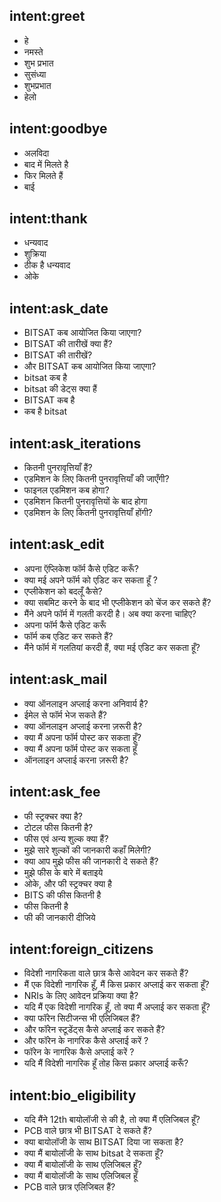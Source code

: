 ## intent:greet
- हे
- नमस्ते
- शुभ प्रभात
- सुसंध्या
- शुभप्रभात
- हेलो

## intent:goodbye
- अलविदा
- बाद में मिलते है
- फिर मिलते हैं
- बाई

## intent:thank
- धन्यवाद
- शुक्रिया
- ठीक है धन्यवाद
- ओके

## intent:ask_date
- BITSAT कब आयोजित किया जाएगा?
- BITSAT की तारीखें क्या हैं?
- BITSAT की तारीखें?
- और BITSAT कब आयोजित किया जाएगा?
- bitsat कब है
- bitsat की डेट्स क्या हैं
- BITSAT कब है
- कब है bitsat

## intent:ask_iterations
- कितनी पुनरावृत्तियाँ हैं?
- एडमिशन के लिए कितनी पुनरावृत्तियाँ की जाएँगी?
- फाइनल एडमिशन कब होगा?
- एडमिशन कितनी पुनरावृत्तियों के बाद होगा
- एडमिशन के लिए कितनी पुनरावृत्तियाँ होंगी?

## intent:ask_edit
- अपना ऍप्लिकेश फॉर्म कैसे एडिट करूँ?
- क्या मई अपने फॉर्म को एडिट कर सकता हूँ ?
- एप्लीकेशन को बदलूँ कैसे?
- क्या सबमिट करने के बाद भी एप्लीकेशन को चेंज कर सकते हैं?
- मैंने अपने फॉर्म में गलती करदी है। अब क्या करना चाहिए?
- अपना फॉर्म कैसे एडिट करूँ
- फॉर्म कब एडिट कर सकते हैं?
- मैंने फॉर्म में गलतियां करदी हैं, क्या मई एडिट कर सकता हूँ?

## intent:ask_mail
- क्या ऑनलाइन अप्लाई करना अनिवार्य है?
- ईमेल से फॉर्म भेज सकते हैं?
- क्या ऑनलाइन अप्लाई करना ज़रूरी है?
- क्या मैं अपना फॉर्म पोस्ट कर सकता हूँ?
- क्या मैं अपना फॉर्म पोस्ट कर सकता हूँ
- ऑनलाइन अप्लाई करना ज़रूरी है?


## intent:ask_fee
- फी स्ट्रक्चर क्या है?
- टोटल फीस कितनी है?
- फीस एवं अन्य शुल्क क्या हैं?
- मुझे सारे शुल्कों की जानकारी कहाँ मिलेगी?
- क्या आप मुझे फीस की जानकारी दे सकते हैं?
- मुझे फीस के बारे में बताइये
- ओके, और फी स्ट्रक्चर क्या है
- BITS की फीस कितनी है
- फीस कितनी है
- फी की जानकारी दीजिये


## intent:foreign_citizens
- विदेशी नागरिकता वाले छात्र कैसे आवेदन कर सकते हैं?
- मैं एक विदेशी नागरिक हूँ, मैं किस प्रकार अप्लाई कर सकता हूँ?
- NRIs के लिए आवेदन प्रक्रिया क्या है?
- यदि मैं एक विदेशी नागरिक हूँ, तो क्या मैं अप्लाई कर सकता हूँ?
- क्या फॉरेन सिटीजन्स भी एलिजिबल हैं?
- और फॉरेन स्टूडेंट्स कैसे अप्लाई कर सकते हैं?
- और फॉरेन के नागरिक कैसे अप्लाई करें ?
- फॉरेन के नागरिक कैसे अप्लाई करें ?
- यदि मैं विदेशी नागरिक हूँ तोह किस प्रकार अप्लाई करूँ?


## intent:bio_eligibility
- यदि मैंने 12th बायोलॉजी से की है, तो क्या मैं एलिजिबल हूँ?
- PCB वाले छात्र भी BITSAT दे सकते हैं?
- क्या बायोलॉजी के साथ BITSAT दिया जा सकता है?
- क्या मैं बायोलॉजी के साथ bitsat दे सकता हूँ?
- क्या मैं बायोलॉजी के साथ एलिजिबल हूँ?
- क्या मैं बायोलॉजी के साथ एलिजिबल हूँ
- PCB वाले छात्र एलिजिबल हैं?
